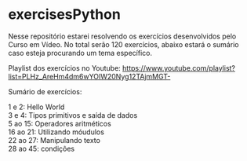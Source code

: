 # exercisesPython

Nesse repositório estarei resolvendo os  exercícios desenvolvidos pelo Curso em Vídeo. No total serão 120 exercícios, abaixo estará o sumário caso esteja procurando um tema específico.

Playlist dos exercícios no Youtube: https://www.youtube.com/playlist?list=PLHz_AreHm4dm6wYOIW20Nyg12TAjmMGT-

Sumário de exercícios:

1 e 2: Hello World<br>
3 e 4: Tipos primitivos e saída de dados<br>
5 ao 15: Operadores aritméticos<br>
16 ao 21: Utilizando móudulos<br>
22 ao 27: Manipulando texto<br>
28 ao 45: condições<br>
